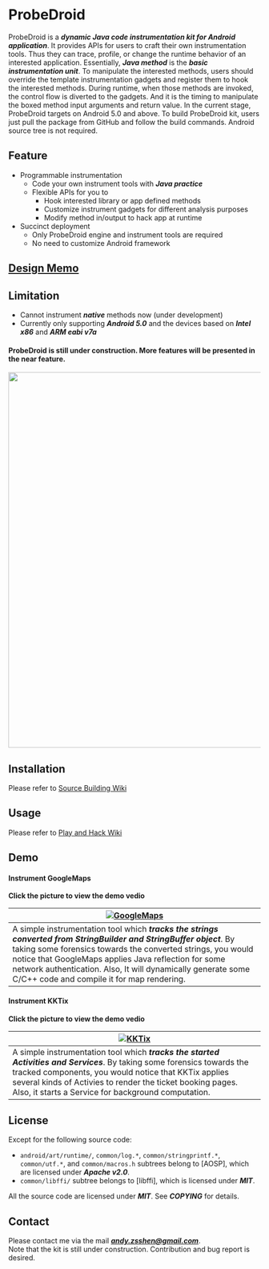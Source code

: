 # **ProbeDroid**  

ProbeDroid is a ***dynamic Java code instrumentation kit for Android application***. It provides APIs for users to craft their own instrumentation tools. Thus they can trace, profile, or change the runtime behavior of an interested application. Essentially, ***Java method*** is the ***basic instrumentation unit***. To manipulate the interested methods, users should override the template instrumentation gadgets and register them to hook the interested methods. During runtime, when those methods are invoked, the control flow is diverted to the gadgets. And it is the timing to manipulate the boxed method input arguments and return value. In the current stage, ProbeDroid targets on Android 5.0 and above. To build ProbeDroid kit, users just pull the package from GitHub and follow the build commands. Android source tree is not required.  

## **Feature**  
+  Programmable instrumentation
   +  Code your own instrument tools with ***Java practice***
   +  Flexible APIs for you to
      +  Hook interested library or app defined methods
      +  Customize instrument gadgets for different analysis purposes
      +  Modify method in/output to hack app at runtime
+  Succinct deployment
   +  Only ProbeDroid engine and instrument tools are required
   +  No need to customize Android framework


## **[Design Memo]**


## **Limitation**  
+  Cannot instrument ***native*** methods now (under development)  
+  Currently only supporting ***Android 5.0*** and the devices based on ***Intel x86*** and ***ARM eabi v7a*** 

#### ProbeDroid is still under construction. More features will be presented in the near feature. 

<img src="https://raw.githubusercontent.com/ZSShen/ProbeDroid/master/res/ProbeDroidOverview.png" width="750px/">


## **Installation**
Please refer to [Source Building Wiki]

## **Usage**
Please refer to [Play and Hack Wiki]

## **Demo**

#### **Instrument GoogleMaps**
**Click the picture to view the demo vedio**  

| [![GoogleMaps](http://img.youtube.com/vi/6_kg-229yz4/hqdefault.jpg)](https://www.youtube.com/watch?v=6_kg-229yz4&nohtml5=False) |
|---|
| A simple instrumentation tool which ***tracks the strings converted from StringBuilder and StringBuffer object***. By taking some forensics towards the converted strings, you would notice that GoogleMaps applies Java reflection for some network authentication. Also, It will dynamically generate some C/C++ code and compile it for map rendering. |


#### **Instrument KKTix**
**Click the picture to view the demo vedio**  

| [![KKTix](http://img.youtube.com/vi/KV8gRs0xWQ8/hqdefault.jpg)](https://www.youtube.com/watch?v=KV8gRs0xWQ8) |
|---|
| A simple instrumentation tool which ***tracks the started Activities and Services***. By taking some forensics towards the tracked components, you would notice that KKTix applies several kinds of Activies to render the ticket booking pages. Also, it starts a  Service for background computation. |

## **License**
Except for the following source code:  
+ `android/art/runtime/`, `common/log.*`, `common/stringprintf.*`, `common/utf.*`, and `common/macros.h` subtrees belong to [AOSP], which are licensed under ***Apache v2.0***.  
+ `common/libffi/` subtree belongs to [libffi], which is licensed under ***MIT***.   

All the source code are licensed under ***MIT***. See ***COPYING*** for details.  


## **Contact**
Please contact me via the mail ***andy.zsshen@gmail.com***.  
Note that the kit is still under construction.  Contribution and bug report is desired.  

[Design Memo]:http://www.slideshare.net/ZongShenShen/probedroid-crafting-your-own-dynamic-instrument-tool-on-android-for-app-behavior-exploration
[Source Building Wiki]:https://github.com/ZSShen/ProbeDroid/wiki/Road-Map
[Play and Hack Wiki]:https://github.com/ZSShen/ProbeDroid/wiki/Road-Map
